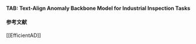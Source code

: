#### TAB: Text-Align Anomaly Backbone Model for Industrial Inspection Tasks
#### 参考文献
[[EfficientAD]]